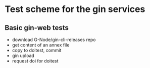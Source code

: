 # Test scheme for the gin services

## Basic gin-web tests

- download G-Node/gin-cli-releases repo
- get content of an annex file
- copy to doitest, commit
- gin upload
- request doi for doitest
